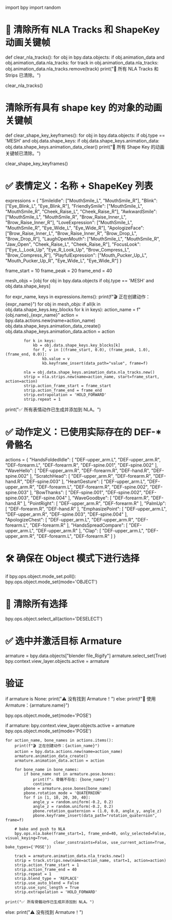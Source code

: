 import bpy
import random

# 🧹 清除所有 NLA Tracks 和 ShapeKey 动画关键帧
def clear_nla_tracks():
    for obj in bpy.data.objects:
        if obj.animation_data and obj.animation_data.nla_tracks:
            for track in obj.animation_data.nla_tracks:
                obj.animation_data.nla_tracks.remove(track)
    print("🧹 所有 NLA Tracks 和 Strips 已清除。")

clear_nla_tracks()

# 清除所有具有 shape key 的对象的动画关键帧
def clear_shape_key_keyframes():
    for obj in bpy.data.objects:
        if obj.type == 'MESH' and obj.data.shape_keys:
            if obj.data.shape_keys.animation_data:
                obj.data.shape_keys.animation_data_clear()
    print("🧹 所有 Shape Key 的动画关键帧已清除。")

clear_shape_key_keyframes()


# ✅ 表情定义：名称 + ShapeKey 列表
expressions = {
    "SmileIdle": ["MouthSmile_L", "MouthSmile_R"],
    "Blink": ["Eye_Blink_L", "Eye_Blink_R"],
    "FriendlySmile": ["MouthSmile_L", "MouthSmile_R", "Cheek_Raise_L", "Cheek_Raise_R"],
    "AwkwardSmile": ["MouthSmile_L", "MouthSmile_R", "Brow_Raise_Inner_L", "Brow_Raise_Inner_R"],
    "LoveExpression": ["MouthSmile_L", "MouthSmile_R", "Eye_Wide_L", "Eye_Wide_R"],
    "ApologizeFace": ["Brow_Raise_Inner_L", "Brow_Raise_Inner_R", "Brow_Drop_L", "Brow_Drop_R"],
    "LaughOpenMouth": ["MouthSmile_L", "MouthSmile_R", "Jaw_Open", "Cheek_Raise_L", "Cheek_Raise_R"],
    "FocusLook": ["Eye_L_Look_Up", "Eye_R_Look_Up", "Brow_Compress_L", "Brow_Compress_R"],
    "PlayfulExpression": ["Mouth_Pucker_Up_L", "Mouth_Pucker_Up_R", "Eye_Wide_L", "Eye_Wide_R"]
}

frame_start = 10
frame_peak = 20
frame_end = 40

mesh_objs = [obj for obj in bpy.data.objects if obj.type == 'MESH' and obj.data.shape_keys]

for expr_name, keys in expressions.items():
    print(f"🎬 正在创建动作：{expr_name}")
    for obj in mesh_objs:
        if all(k in obj.data.shape_keys.key_blocks for k in keys):
            action_name = f"{obj.name}_{expr_name}"
            action = bpy.data.actions.new(name=action_name)
            obj.data.shape_keys.animation_data_create()
            obj.data.shape_keys.animation_data.action = action

            for k in keys:
                kb = obj.data.shape_keys.key_blocks[k]
                for f, v in [(frame_start, 0.0), (frame_peak, 1.0), (frame_end, 0.0)]:
                    kb.value = v
                    kb.keyframe_insert(data_path="value", frame=f)

            nla = obj.data.shape_keys.animation_data.nla_tracks.new()
            strip = nla.strips.new(name=action_name, start=frame_start, action=action)
            strip.action_frame_start = frame_start
            strip.action_frame_end = frame_end
            strip.extrapolation = 'HOLD_FORWARD'
            strip.repeat = 1

print("✅ 所有表情动作已生成并添加到 NLA。")

# ✅ 动作定义：已使用实际存在的 DEF-* 骨骼名

actions = {
    "HandsFoldedIdle": [
        "DEF-upper_arm.L", "DEF-upper_arm.R",
        "DEF-forearm.L", "DEF-forearm.R",
        "DEF-spine.001", "DEF-spine.002"
    ],
    "WaveHello": [
        "DEF-upper_arm.R", "DEF-forearm.R",
        "DEF-hand.R", "DEF-spine.002"
    ],
    "ScratchHead": [
        "DEF-upper_arm.R", "DEF-forearm.R",
        "DEF-hand.R", "DEF-spine.003"
    ],
    "HeartGesture": [
        "DEF-upper_arm.L", "DEF-upper_arm.R",
        "DEF-forearm.L", "DEF-forearm.R",
        "DEF-spine.002", "DEF-spine.003"
    ],
    "BowThanks": [
        "DEF-spine.001", "DEF-spine.002", "DEF-spine.003", "DEF-spine.004"
    ],
    "WaveGoodbye": [
        "DEF-forearm.R", "DEF-hand.R"
    ],
    "PointRight": [
        "DEF-upper_arm.R", "DEF-forearm.R"
    ],
    "PalmUp": [
        "DEF-forearm.R", "DEF-hand.R"
    ],
    "EmphasizePoint": [
        "DEF-upper_arm.L", "DEF-upper_arm.R",
        "DEF-spine.003", "DEF-spine.004"
    ],
    "ApologizeChest": [
        "DEF-upper_arm.L", "DEF-upper_arm.R",
        "DEF-forearm.L", "DEF-forearm.R"
    ],
    "HandsSpreadCompare": [
        "DEF-upper_arm.L", "DEF-upper_arm.R"
    ],
    "Clap": [
        "DEF-upper_arm.L", "DEF-upper_arm.R",
        "DEF-forearm.L", "DEF-forearm.R"
    ]
}

# 🛠 确保在 Object 模式下进行选择
if bpy.ops.object.mode_set.poll():
    bpy.ops.object.mode_set(mode='OBJECT')

# 🧹 清除所有选择
bpy.ops.object.select_all(action='DESELECT')

# ✅ 选中并激活目标 Armature
armature = bpy.data.objects["blender file_Rigify"]
armature.select_set(True)
bpy.context.view_layer.objects.active = armature

# 验证
if armature is None:
    print("⚠️ 没有找到 Armature！")
else:
    print(f"🎯 使用 Armature：{armature.name}")

bpy.ops.object.mode_set(mode='POSE')

if armature:
    bpy.context.view_layer.objects.active = armature
    bpy.ops.object.mode_set(mode='POSE')

    for action_name, bone_names in actions.items():
        print(f"🎬 正在创建动作：{action_name}")
        action = bpy.data.actions.new(name=action_name)
        armature.animation_data_create()
        armature.animation_data.action = action

        for bone_name in bone_names:
            if bone_name not in armature.pose.bones:
                print(f"⚠️ 骨骼不存在: {bone_name}")
                continue
            pbone = armature.pose.bones[bone_name]
            pbone.rotation_mode = 'QUATERNION'
            for f in [1, 10, 20, 30, 40]:
                angle_y = random.uniform(-0.2, 0.2)
                angle_z = random.uniform(-0.2, 0.2)
                pbone.rotation_quaternion = (1.0, 0.0, angle_y, angle_z)
                pbone.keyframe_insert(data_path="rotation_quaternion", frame=f)

        # bake and push to NLA
        bpy.ops.nla.bake(frame_start=1, frame_end=40, only_selected=False, visual_keying=True,
                         clear_constraints=False, use_current_action=True, bake_types={'POSE'})

        track = armature.animation_data.nla_tracks.new()
        strip = track.strips.new(name=action_name, start=1, action=action)
        strip.action_frame_start = 1
        strip.action_frame_end = 40
        strip.repeat = 1
        strip.blend_type = 'REPLACE'
        strip.use_auto_blend = False
        strip.use_sync_length = True
        strip.extrapolation = 'HOLD_FORWARD'

    print("✅ 所有骨骼动作已生成并添加到 NLA。")
else:
    print("⚠️ 没有找到 Armature！")
